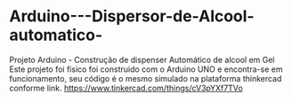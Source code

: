 # Arduino---Dispersor-de-Alcool-automatico-
Projeto Arduino - Construção de dispenser Automático de alcool em Gel
Este projeto foi físico foi construido com o Arduino UNO e encontra-se em funcionamento, seu código é o mesmo simulado na plataforma thinkercad conforme link.
https://www.tinkercad.com/things/cV3pYXf7TVo
